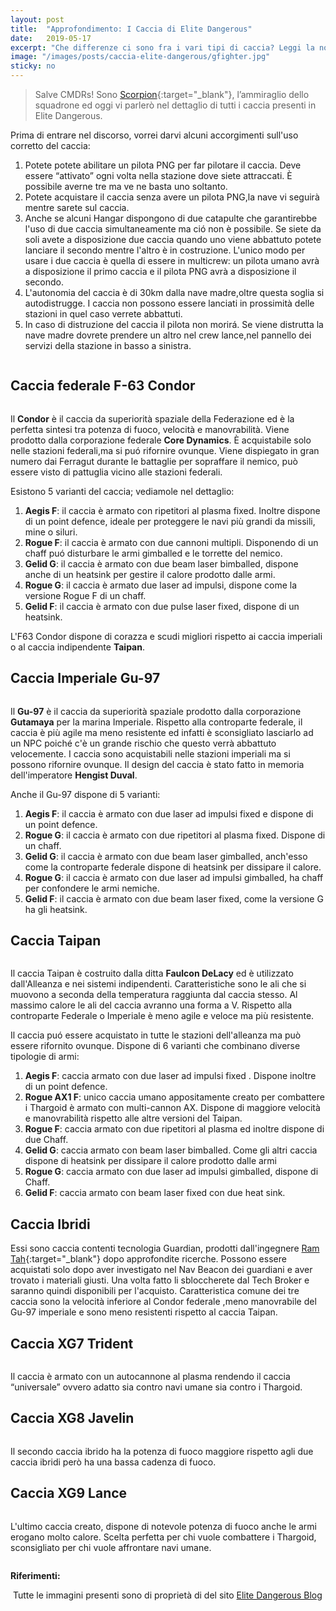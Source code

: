 ```yaml
---
layout: post
title:  "Approfondimento: I Caccia di Elite Dangerous"
date:   2019-05-17
excerpt: "Che differenze ci sono fra i vari tipi di caccia? Leggi la nostra panoramica su tutte le varianti di fighter presenti in Elite: Dangerous"
image: "/images/posts/caccia-elite-dangerous/gfighter.jpg"
sticky: no
---
```

> Salve CMDRs! Sono [Scorpion](https://my.playstation.com/profile/Scorpion01924){:target="_blank"}, l’ammiraglio dello squadrone ed oggi vi parlerò nel dettaglio di tutti i caccia presenti in Elite Dangerous.

Prima di entrare nel discorso, vorrei darvi alcuni accorgimenti sull'uso corretto del caccia:

1. Potete  potete abilitare un pilota PNG per far pilotare il caccia. Deve essere “attivato” ogni volta nella stazione dove siete attraccati. È possibile averne tre ma ve ne basta uno soltanto.
2. Potete acquistare il caccia senza avere un pilota PNG,la nave vi seguirà mentre sarete sul caccia.
3. Anche se alcuni Hangar dispongono di due catapulte che garantirebbe  l'uso di due caccia simultaneamente ma ció non è possibile. Se siete da soli avete a disposizione due caccia quando uno viene abbattuto potete lanciare il secondo mentre l'altro è in costruzione. L'unico modo per usare i due caccia è quella di essere in multicrew: un pilota umano avrà a disposizione il primo  caccia e il pilota PNG avrà a disposizione il secondo.
4. L'autonomia del caccia è di 30km dalla nave madre,oltre questa soglia si autodistrugge. I caccia non possono essere lanciati in prossimità delle stazioni in quel caso verrete abbattuti.
5. In caso di distruzione del caccia il pilota non morirá. Se viene distrutta la nave madre dovrete prendere un altro nel crew lance,nel pannello dei servizi della stazione in basso a sinistra.

<span class="image fit"><img src="/images/Elite-Division-png.png" alt=""></span>

## Caccia federale F-63 Condor

<span class="image fit"><img src="/images/posts/caccia-elite-dangerous/condor.png" alt=""></span>

Il **Condor** è il caccia da superiorità spaziale della Federazione ed è la perfetta sintesi tra potenza di fuoco, velocità e manovrabilità. Viene prodotto dalla corporazione federale **Core Dynamics**.
È acquistabile solo nelle stazioni federali,ma si puó rifornire ovunque.
Viene dispiegato in gran numero dai Ferragut durante le battaglie  per sopraffare il nemico, può essere visto di pattuglia vicino alle stazioni federali.

Esistono 5 varianti del caccia; vediamole nel dettaglio:

1. **Aegis F**: il caccia è armato con ripetitori al plasma fixed. Inoltre dispone di un point defence, ideale per proteggere le navi più grandi da missili, mine o siluri.
2. **Rogue F**: il caccia è armato con due cannoni multipli. Disponendo di un chaff puó disturbare  le armi gimballed e le torrette del nemico.
3. **Gelid G**: il caccia è armato con due beam laser bimballed, dispone anche di un heatsink per gestire il calore prodotto dalle armi.
4. **Rogue G**: il caccia è armato due laser ad impulsi, dispone come la versione Rogue F di un chaff.
5. **Gelid F**: il caccia è armato con due pulse laser fixed, dispone di un heatsink.

L'F63 Condor dispone di corazza e scudi migliori rispetto ai caccia imperiali o al caccia indipendente **Taipan**.

## Caccia Imperiale Gu-97

<span class="image fit"><img src="/images/posts/caccia-elite-dangerous/imperial.png" alt=""></span>

Il **Gu-97** è il caccia da superiorità spaziale prodotto dalla corporazione **Gutamaya** per la marina Imperiale.
Rispetto alla controparte federale, il caccia è più agile ma meno resistente ed infatti è sconsigliato lasciarlo ad un NPC poiché c'è un grande rischio che questo verrà abbattuto velocemente.
I caccia sono acquistabili nelle stazioni imperiali ma si possono rifornire ovunque.
Il design del caccia è stato fatto in memoria dell'imperatore **Hengist Duval**.

Anche il Gu-97 dispone di 5 varianti:

1. **Aegis F**: il caccia è armato con due laser ad impulsi fixed e dispone di un point defence.
2. **Rogue G**: il caccia è armato con due ripetitori al plasma fixed. Dispone di un chaff.
3. **Gelid G**: il caccia è armato con due beam laser gimballed, anch'esso come la controparte federale dispone di heatsink per dissipare il calore.
4. **Rogue G**: il caccia è armato con due laser ad impulsi gimballed, ha chaff per confondere le armi nemiche.
5. **Gelid F**: il caccia è armato con due beam laser fixed, come la versione G ha gli heatsink.

## Caccia Taipan

<span class="image fit"><img src="/images/posts/caccia-elite-dangerous/taipan.png" alt=""></span>

Il caccia Taipan è costruito dalla ditta **Faulcon DeLacy** ed è utilizzato dall'Alleanza e nei sistemi indipendenti.
Caratteristiche sono le ali che si muovono a seconda della temperatura raggiunta dal caccia stesso. Al massimo calore le ali del caccia avranno una forma a V. 
Rispetto alla controparte Federale o Imperiale è meno agile e veloce ma più resistente.

Il caccia puó essere acquistato in tutte le stazioni dell'alleanza ma può essere rifornito ovunque.
Dispone di 6 varianti che combinano diverse tipologie di armi:

1. **Aegis F**: caccia armato con due laser ad impulsi fixed . Dispone inoltre di un point defence.
2. **Rogue AX1 F**: unico caccia umano appositamente creato per combattere i Thargoid è armato con multi-cannon AX. Dispone di maggiore velocità e manovrabilità rispetto alle altre versioni del Taipan.
3. **Rogue F**: caccia armato con due ripetitori al plasma ed inoltre dispone di due Chaff.
4. **Gelid G**: caccia armato con beam laser bimballed. Come gli altri caccia dispone di heatsink per dissipare il calore prodotto dalle armi 
5. **Rogue G**: caccia armato con due laser ad impulsi gimballed, dispone di Chaff.
6. **Gelid F**: caccia armato con beam laser fixed con due heat sink.

## Caccia Ibridi

Essi sono caccia contenti tecnologia Guardian, prodotti dall'ingegnere [Ram Tah](/blog/storia-dei-thargoid/#stato-attuale-del-conflitto){:target="_blank"} dopo approfondite ricerche.
Possono essere acquistati solo dopo aver investigato nel Nav Beacon dei guardiani e aver trovato i materiali giusti. Una volta fatto li sbloccherete dal Tech Broker e saranno quindi disponibili per l'acquisto. Caratteristica comune dei tre caccia sono la velocità inferiore al Condor federale ,meno manovrabile del Gu-97 imperiale e sono meno resistenti rispetto al caccia Taipan.

## Caccia XG7 Trident

<span class="image fit"><img src="/images/posts/caccia-elite-dangerous/trident.png" alt=""></span>

Il caccia è armato con un autocannone al plasma rendendo il caccia “universale” ovvero adatto sia contro navi umane sia contro i Thargoid.

## Caccia XG8 Javelin

<span class="image fit"><img src="/images/posts/caccia-elite-dangerous/javelin.png" alt=""></span>

Il secondo caccia ibrido ha la potenza di fuoco maggiore rispetto agli due caccia ibridi però ha una bassa cadenza di fuoco.

## Caccia XG9 Lance

<span class="image fit"><img src="/images/posts/caccia-elite-dangerous/lance.png" alt=""></span>

L'ultimo caccia creato, dispone di notevole potenza di fuoco anche le armi erogano molto calore. Scelta perfetta per chi vuole combattere i Thargoid, sconsigliato per chi vuole affrontare navi umane.

<span class="image fit"><img src="/images/Elite-Division-png.png" alt=""></span>
<div class="box alt">
<b>Riferimenti:</b>
<p><i class="fa fa-hand-o-right fa-lg" aria-hidden="true" style="color: #f07b05;"></i>&nbsp;Tutte le immagini presenti sono di proprietà di del sito <a href="http://www.elite-dangerous-blog.co.uk/post/Elite-Dangerous-Ship-Blueprints-January-2019">Elite Dangerous Blog</a></p>
</div>